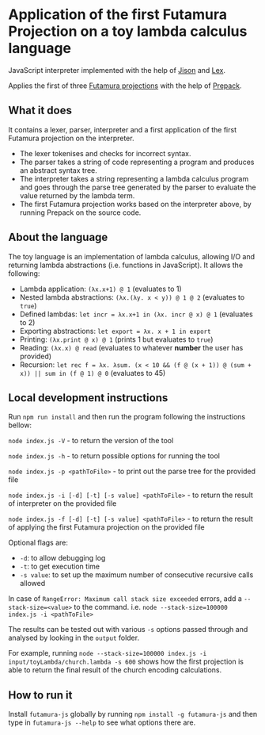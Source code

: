 # Application of the first Futamura Projection on a toy lambda calculus language

JavaScript interpreter implemented with the help of [Jison](https://github.com/zaach/jison) and [Lex](https://github.com/aaditmshah/lexer). 

Applies the first of three [Futamura projections](https://en.wikipedia.org/wiki/Partial_evaluation) with the help of [Prepack](https://github.com/facebook/prepack).

## What it does
It contains a lexer, parser, interpreter and a first application of the first Futamura projection on the interpreter. 
* The lexer tokenises and checks for incorrect syntax.
* The parser takes a string of code representing a program and produces an abstract syntax tree.
* The interpreter takes a string representing a lambda calculus program and goes through the parse tree generated by the parser to evaluate the value returned by the lambda term.
* The first Futamura projection works based on the interpreter above, by running Prepack on the source code.

## About the language
The toy language is an implementation of lambda calculus, allowing I/O and returning lambda abstractions (i.e. functions in JavaScript). It allows the following:

* Lambda application: `(λx.x+1) @ 1` (evaluates to 1)
* Nested lambda abstractions: `(λx.(λy. x < y)) @ 1 @ 2` (evaluates to `true`)
* Defined lambdas: `let incr = λx.x+1 in (λx. incr @ x) @ 1` (evaluates to 2)
* Exporting abstractions: `let export = λx. x + 1 in export`
* Printing: `(λx.print @ x) @ 1` (prints 1 but evaluates to `true`)
* Reading: `(λx.x) @ read` (evaluates to whatever **number** the user has provided)
* Recursion: `let rec f = λx. λsum. (x < 10 && (f @ (x + 1)) @ (sum + x)) || sum in (f @ 1) @ 0`  (evaluates to 45)


## Local development instructions
Run `npm run install` and then run the program following the instructions bellow:

`node index.js -V` - to return the version of the tool

`node index.js -h` - to return possible options for running the tool

`node index.js -p <pathToFile>` - to print out the parse tree for the provided file

`node index.js -i [-d] [-t] [-s value] <pathToFile>` - to return the result of interpreter on the provided file

`node index.js -f [-d] [-t] [-s value] <pathToFile>` - to return the result of applying the first Futamura projection on the provided file

Optional flags are:
* `-d`: to allow debugging log
* `-t`: to get execution time
* `-s value`: to set up the maximum number of consecutive recursive calls allowed

In case of `RangeError: Maximum call stack size exceeded` errors, add a `--stack-size=<value>` to the command. 
i.e. `node --stack-size=100000 index.js -i <pathToFile>`

The results can be tested out with various `-s` options passed through and analysed by looking in the `output` folder.

For example, running `node --stack-size=100000 index.js -i input/toyLambda/church.lambda -s 600` shows how the first projection is able to return the final result of the church encoding calculations. 

## How to run it
Install `futamura-js` globally by running `npm install -g futamura-js` and then type in `futamura-js --help` to see what options there are. 